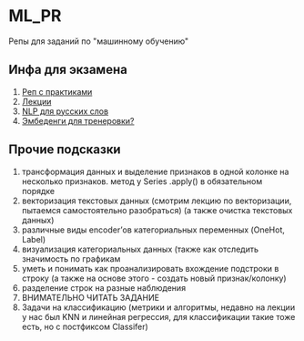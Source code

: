 # ML_PR
Репы для заданий по "машинному обучению"


## Инфа для экзамена
1. [Реп с практиками](https://github.com/Letch49/ML_vvsu_2024/tree/master)
2. [Лекции](https://disk.yandex.ru/d/FrLTsBEUI44H9g)
3. [NLP для русских слов](https://github.com/natasha/natasha)
4. [Эмбеденги для тренеровки?](https://pypi.org/project/transformer-embeddings/)


## Прочие подсказки
1) трансформация данных и выделение признаков в одной колонке на несколько признаков. метод у Series .apply() в обязательном порядке
2) векторизация текстовых данных (смотрим лекцию по векторизации, пытаемся самостоятельно разобраться) (а также очистка текстовых данных)
3) различные виды encoder’ов категориальных переменных (OneHot, Label)
4) визуализация категориальных данных (также как отследить значимость по графикам 
5) уметь и понимать как проанализировать вхождение подстроки в строку (а также на основе этого - создать новый признак/колонку)
6) разделение строк на разные наблюдения
7) ВНИМАТЕЛЬНО ЧИТАТЬ ЗАДАНИЕ
8) Задачи на классификацию (метрики и алгоритмы, недавно на лекции у нас был KNN и линейная регрессия, для классификации такие тоже есть, но с постфиксом Classifer)
